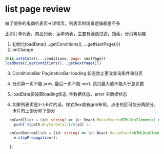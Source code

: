 # list page review 
做了很多的电商列表页=>详情页，列表页的场景逻辑都差不多

比如订单列表，商品列表，运单列表，主要有筛选过滤，搜索，分页等功能

1. 初始化loadData({…getConditions(), …getNextPage()})
2. onChange

```javascript
this.setState({...conditions, page: nextPage})
loadData({…getConditions(), …getNextPage()})
```

3. ConditionsBar PaginationBar loading 状态禁止更改查询条件和分页
4. 分页第一页不能 prev, 最后一页不能 next, 跳页最大值不能大于总页数

5. loadData要设置loading状态, 空数据状态，error 空数据状态

6. 如果列表页是`3*3`卡片的话，样式flex或者grid布局，点击热区可能分两部分，卡片的上部分和下部分

```typescript
  onCardClick = (id: string) => (e: React.MouseEvent<HTMLDivElement>) =>
    push(`${path.BuyCarDetail}/${id}`);

  onCardBottomClick = (id: string) => (e: React.MouseEvent<HTMLDivElement>) => {
    e.stopPropagation();
		...
  };
```
